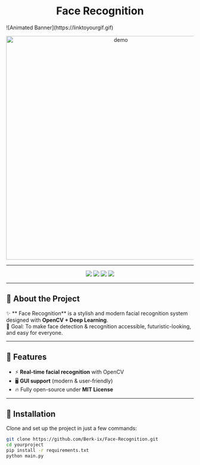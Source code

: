 <h1 align="center">Face Recognition</h1>
![Animated Banner](https://linktoyourgif.gif)

<p align="center">
  <img src="https://files.catbox.moe/45eo9i.png" alt="demo" width="600">
</p>

---

<p align="center">
  <img src="https://img.shields.io/badge/License-MIT-ff007f?style=for-the-badge&logo=github" />
  <img src="https://img.shields.io/badge/Python-3.9+-00ffff?style=for-the-badge&logo=python" />
  <img src="https://img.shields.io/badge/OpenCV-Deep%20Learning-purple?style=for-the-badge&logo=opencv" />
  <img src="https://img.shields.io/badge/Contributions-Welcome-39ff14?style=for-the-badge&logo=github" />
</p>

---

## 🌌 About the Project
✨ ** Face Recognition** is a stylish and modern facial recognition system designed with **OpenCV + Deep Learning**.  
🎯 Goal: To make face detection & recognition accessible, futuristic-looking, and easy for everyone.  

---

## 🚀 Features
- ⚡ **Real-time facial recognition** with OpenCV  
- 🖥 **GUI support** (modern & user-friendly)  
- 🔥 Fully open-source under **MIT License**  

---

## 🔧 Installation
Clone and set up the project in just a few commands:

```bash
git clone https://github.com/Berk-ix/Face-Recognition.git
cd yourproject
pip install -r requirements.txt
python main.py
